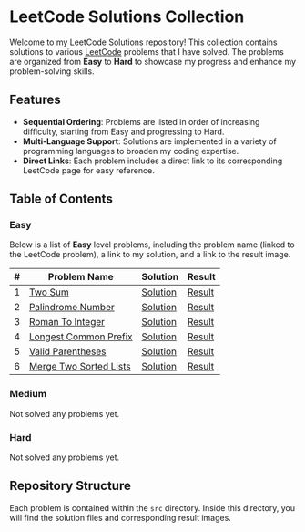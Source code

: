 # LeetCode Solutions Collection

Welcome to my LeetCode Solutions repository! This collection contains solutions to various [LeetCode](https://leetcode.com/) problems that I have solved. The problems are organized from **Easy** to **Hard** to showcase my progress and enhance my problem-solving skills.

## Features

- **Sequential Ordering**: Problems are listed in order of increasing difficulty, starting from Easy and progressing to Hard.
- **Multi-Language Support**: Solutions are implemented in a variety of programming languages to broaden my coding expertise.
- **Direct Links**: Each problem includes a direct link to its corresponding LeetCode page for easy reference.

## Table of Contents

### Easy

Below is a list of **Easy** level problems, including the problem name (linked to the LeetCode problem), a link to my solution, and a link to the result image.

| #   | Problem Name                                                                   | Solution                | Result                 |
| --- | ------------------------------------------------------------------------------ | ----------------------- | ---------------------- |
| 1   | [Two Sum](https://leetcode.com/problems/two-sum/)                              | [Solution](./src/1.ts)  | [Result](./src/1.png)  |
| 2   | [Palindrome Number](https://leetcode.com/problems/palindrome-number)           | [Solution](./src/9.cs)  | [Result](./src/9.png)  |
| 3   | [Roman To Integer](https://leetcode.com/problems/roman-to-integer)             | [Solution](./src/13.ts) | [Result](./src/13.png) |
| 4   | [Longest Common Prefix](https://leetcode.com/problems/longest-common-prefix)   | [Solution](./src/14.cs) | [Result](./src/14.png) |
| 5   | [Valid Parentheses](https://leetcode.com/problems/valid-parentheses)           | [Solution](./src/20.ts) | [Result](./src/20.png) |
| 6   | [Merge Two Sorted Lists](https://leetcode.com/problems/merge-two-sorted-lists) | [Solution](./src/21.ts) | [Result](./src/21.png) |

### Medium

Not solved any problems yet.

### Hard

Not solved any problems yet.

## Repository Structure

Each problem is contained within the `src` directory. Inside this directory, you will find the solution files and corresponding result images.
